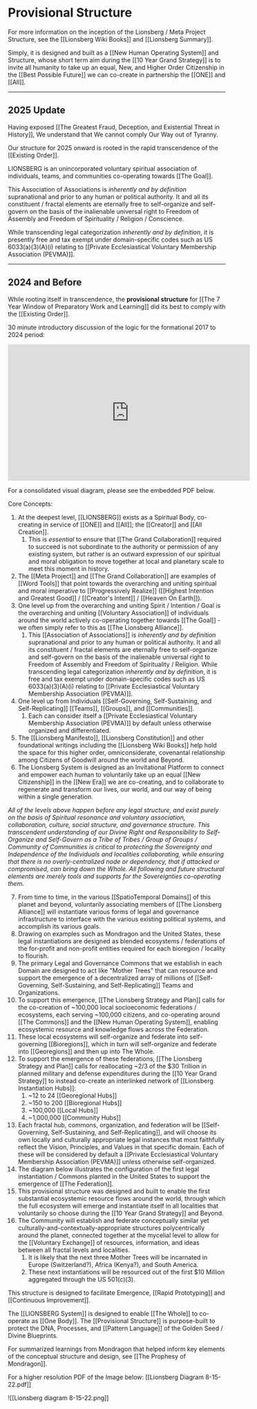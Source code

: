 # Provisional Structure 

For more information on the inception of the Lionsberg / Meta Project Structure, see the [[Lionsberg Wiki Books]] and [[Lionsberg Summary]]. 

Simply, it is designed and built as a [[New Human Operating System]] and Structure, whose short term aim during the [[10 Year Grand Strategy]] is to invite all humanity to take up an equal, New, and Higher Order Citizenship in the [[Best Possible Future]] we can co-create in partnership the [[ONE]] and [[All]].  
_____
## 2025 Update

Having exposed [[The Greatest Fraud, Deception, and Existential Threat in History]], We understand that We cannot comply Our Way out of Tyranny. 

Our structure for 2025 onward is rooted in the rapid transcendence of the [[Existing Order]]. 

LIONSBERG is an unincorporated voluntary spiritual association of individuals, teams, and communities co-operating towards [[The Goal]]. 

This Association of Associations is *inherently and by definition* supranational and prior to any human or political authority. It and all its constituent / fractal elements are eternally free to self-organize and self-govern on the basis of the inalienable universal right to Freedom of Assembly and Freedom of Spirituality / Religion / Conscience. 

While transcending legal categorization *inherently and by definition*, it is presently free and tax exempt under domain-specific codes such as US 6033(a)(3)(A)(i) relating to [[Private Ecclesiastical Voluntary Membership Association (PEVMA)]]. 
____
## 2024 and Before 

While rooting itself in transcendence, the **provisional structure** for [[The 7 Year Window of Preparatory Work and Learning]] did its best to comply with the [[Existing Order]]. 

30 minute introductory discussion of the logic for the formational 2017 to 2024 period:

<div style="text-align:center"><iframe width="560" height="315" src="https://www.youtube.com/embed/F5MAh4T15_s" title="YouTube video player" frameborder="0" allow="accelerometer; autoplay; clipboard-write; encrypted-media; gyroscope; picture-in-picture" allowfullscreen></iframe></div>

For a consolidated visual diagram, please see the embedded PDF below. 

Core Concepts: 
1. At the deepest level, [[LIONSBERG]] exists as a Spiritual Body, co-creating in service of [[ONE]] and [[All]]; the [[Creator]] and [[All Creation]].  
	1. This is *essential* to ensure that [[The Grand Collaboration]] required to succeed is not subordinate to the authority or permission of any existing system, but rather is an outward expression of our spiritual and moral obligation to move together at local and planetary scale to meet this moment in history.  
2. The [[Meta Project]] and [[The Grand Collaboration]] are examples of [[Word Tools]] that point towards the overarching and uniting spiritual and moral imperative to [[Progressively Realize]] ([[Highest Intention and Greatest Good]] / [[Creator's Intent]] / [[Heaven On Earth]]).  
3. One level up from the overarching and uniting Spirit / Intention / Goal is the overarching and uniting [[Voluntary Association]] of individuals around the world actively co-operating together towards [[The Goal]] - we often simply refer to this as [[The Lionsberg Alliance]]. 
	1. This [[Association of Associations]] is *inherently and by definition* supranational and prior to any human or political authority. It and all its constituent / fractal elements are eternally free to self-organize and self-govern on the basis of the inalienable universal right to Freedom of Assembly and Freedom of Spirituality / Religion. While transcending legal categorization *inherently and by definition*, it is free and tax exempt under domain-specific codes such as US 6033(a)(3)(A)(i) relating to [[Private Ecclesiastical Voluntary Membership Association (PEVMA)]]. 
4. One level up from Individuals [[Self-Governing, Self-Sustaining, and Self-Replicating]] [[Teams]], [[Groups]], and [[Communities]]. 
	1. Each can consider itself a [[Private Ecclesiastical Voluntary Membership Association (PEVMA)]] by default unless otherwise organized and differentiated.     
5. The [[Lionsberg Manifesto]], [[Lionsberg Constitution]] and other foundational writings including the [[Lionsberg Wiki Books]] help hold the space for this higher order, omniconsiderate, covenantal relationship among Citizens of Goodwill around the world and Beyond. 
6. The Lionsberg System is designed as an Invitational Platform to connect and empower each human to voluntarily take up an equal [[New Citizenship]] in the [[New Era]] we are co-creating, and to collaborate to regenerate and transform our lives, our world, and our way of being within a single generation. 

_All of the levels above happen before any legal structure, and exist purely on the basis of Spiritual resonance and voluntary association, collaboration, culture, social structure, and governance structure. This transcendent understanding of our Divine Right and Responsibility to Self-Organize and Self-Govern as a Tribe of Tribes / Group of Groups / Community of Communities is critical to protecting the Sovereignty and Independence of the Individuals and localities collaborating, while ensuring that there is no overly-centralized node or dependency, that if attacked or compromised, can bring down the Whole. All following and future structural elements are merely tools and supports for the Sovereignties co-operating them_. 

7. From time to time, in the various [[SpatioTemporal Domains]] of this planet and beyond, voluntarily associating members of [[The Lionsberg Alliance]] will instantiate various forms of legal and governance infrastructure to interface with the various existing political systems, and accomplish its various goals.  
8. Drawing on examples such as Mondragon and the United States, these legal instantiations are designed as blended ecosystems / federations of the for-profit and non-profit entities required for each bioregion / locality to flourish.  
9. The primary Legal and Governance Commons that we establish in each Domain are designed to act like "Mother Trees" that can resource and support the emergence of a decentralized array of millions of [[Self-Governing, Self-Sustaining, and Self-Replicating]] Teams and Organizations.  
10. To support this emergence, [[The Lionsberg Strategy and Plan]] calls for the co-creation of ~100,000 local socioeconomic federations / ecosystems, each serving ~100,000 citizens, and co-operating around [[The Commons]] and the [[New Human Operating System]], enabling ecosystemic resource and knowledge flows across the Federation.  
11. These local ecosystems will self-organize and federate into self-governing [[Bioregions]], which in turn will self-organize and federate into [[Georegions]] and then up into The Whole.  
12. To support the emergence of these federations, [[The Lionsberg Strategy and Plan]] calls for reallocating ~2/3 of the $30 Trillion in planned military and defense expenditures during the [[10 Year Grand Strategy]] to instead co-create an interlinked network of [[Lionsberg Instantiation Hubs]]: 
	1. ~12 to 24 [[Georegional Hubs]]
	2. ~150 to 200 [[Bioregional Hubs]]  
	3. ~100,000 [[Local Hubs]]  
	4. ~1,000,000 [[Community Hubs]]    
13. Each fractal hub, commons, organization, and federation will be [[Self-Governing, Self-Sustaining, and Self-Replicating]], and will choose its own locally and culturally appropriate legal instances that most faithfully reflect the Vision, Principles, and Values in that specific domain. Each of these will be considered by default a [[Private Ecclesiastical Voluntary Membership Association (PEVMA)]] unless otherwise self-organized.  
14. The diagram below illustrates the configuration of the first legal instantiation / Commons planted in the United States to support the emergence of [[The Federation]]. 
15. This provisional structure was designed and built to enable the first substantial ecosystemic resource flows around the world, through which the full ecosystem will emerge and instantiate itself in all localities that voluntarily so choose during the [[10 Year Grand Strategy]] and Beyond.   
16. The Community will establish and federate conceptually similar yet culturally-and-contextually-appropriate structures polycentrically around the planet, connected together at the mycelial level to allow for the [[Voluntary Exchange]] of resources, information, and ideas between all fractal levels and localities. 
	1. It is likely that the next three Mother Trees will be incarnated in Europe (Switzerland?), Africa (Kenya?), and South America. 
	2. These next instantiations will be resourced out of the first $10 Million aggregated through the US 501(c)(3). 

This structure is designed to facilitate Emergence, [[Rapid Prototyping]] and  [[Continuous Improvement]].  

The [[LIONSBERG System]] is designed to enable [[The Whole]] to co-operate as [[One Body]]. The [[Provisional Structure]] is purpose-built to protect the DNA, Processes, and [[Pattern Language]] of the Golden Seed / Divine Blueprints. 

For summarized learnings from Mondragon that helped inform key elements of the conceptual structure and design, see [[The Prophesy of Mondragon]]. 

For a higher resolution PDF of the Image below: [[Lionsberg Diagram 8-15-22.pdf]] 

![[Lionsberg diagram 8-15-22.png]] 